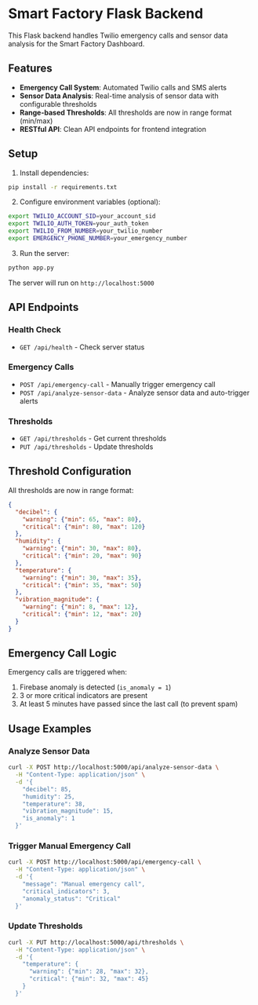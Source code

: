 # Smart Factory Flask Backend

This Flask backend handles Twilio emergency calls and sensor data analysis for the Smart Factory Dashboard.

## Features

- **Emergency Call System**: Automated Twilio calls and SMS alerts
- **Sensor Data Analysis**: Real-time analysis of sensor data with configurable thresholds
- **Range-based Thresholds**: All thresholds are now in range format (min/max)
- **RESTful API**: Clean API endpoints for frontend integration

## Setup

1. Install dependencies:
```bash
pip install -r requirements.txt
```

2. Configure environment variables (optional):
```bash
export TWILIO_ACCOUNT_SID=your_account_sid
export TWILIO_AUTH_TOKEN=your_auth_token
export TWILIO_FROM_NUMBER=your_twilio_number
export EMERGENCY_PHONE_NUMBER=your_emergency_number
```

3. Run the server:
```bash
python app.py
```

The server will run on `http://localhost:5000`

## API Endpoints

### Health Check
- `GET /api/health` - Check server status

### Emergency Calls
- `POST /api/emergency-call` - Manually trigger emergency call
- `POST /api/analyze-sensor-data` - Analyze sensor data and auto-trigger alerts

### Thresholds
- `GET /api/thresholds` - Get current thresholds
- `PUT /api/thresholds` - Update thresholds

## Threshold Configuration

All thresholds are now in range format:

```json
{
  "decibel": {
    "warning": {"min": 65, "max": 80},
    "critical": {"min": 80, "max": 120}
  },
  "humidity": {
    "warning": {"min": 30, "max": 80},
    "critical": {"min": 20, "max": 90}
  },
  "temperature": {
    "warning": {"min": 30, "max": 35},
    "critical": {"min": 35, "max": 50}
  },
  "vibration_magnitude": {
    "warning": {"min": 8, "max": 12},
    "critical": {"min": 12, "max": 20}
  }
}
```

## Emergency Call Logic

Emergency calls are triggered when:
1. Firebase anomaly is detected (`is_anomaly = 1`)
2. 3 or more critical indicators are present
3. At least 5 minutes have passed since the last call (to prevent spam)

## Usage Examples

### Analyze Sensor Data
```bash
curl -X POST http://localhost:5000/api/analyze-sensor-data \
  -H "Content-Type: application/json" \
  -d '{
    "decibel": 85,
    "humidity": 25,
    "temperature": 38,
    "vibration_magnitude": 15,
    "is_anomaly": 1
  }'
```

### Trigger Manual Emergency Call
```bash
curl -X POST http://localhost:5000/api/emergency-call \
  -H "Content-Type: application/json" \
  -d '{
    "message": "Manual emergency call",
    "critical_indicators": 3,
    "anomaly_status": "Critical"
  }'
```

### Update Thresholds
```bash
curl -X PUT http://localhost:5000/api/thresholds \
  -H "Content-Type: application/json" \
  -d '{
    "temperature": {
      "warning": {"min": 28, "max": 32},
      "critical": {"min": 32, "max": 45}
    }
  }'
``` 